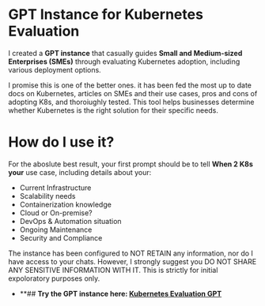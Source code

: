 # GPT Instance for Kubernetes Evaluation

I created a **GPT instance** that casually guides **Small and Medium-sized Enterprises (SMEs)** through evaluating Kubernetes adoption, including various deployment options.

I promise this is one of the better ones. it has been fed the most up to date docs on Kubernetes, articles on SMEs and their use cases, pros and cons of adopting K8s, and thoroiughly tested.
This tool helps businesses determine whether Kubernetes is the right solution for their specific needs.

# **How do I use it?**
For the aboslute best result, your first prompt should be to tell **When 2 K8s your** use case, including details about your:
- Current Infrastructure
- Scalability needs
- Containerization knowledge
- Cloud or On-premise?
- DevOps & Automation situation
- Ongoing Maintenance
- Security and Compliance

The instance has been configured to NOT RETAIN any information, nor do I have access to your chats. However, I strongly suggest you DO NOT SHARE ANY SENSITIVE INFORMATION WITH IT. This is strictly for initial expoloratory purposes only.


- **## **Try the GPT instance here: [Kubernetes Evaluation GPT](https://chatgpt.com/g/g-rf6wyH9MH-when-2-k8s)**
